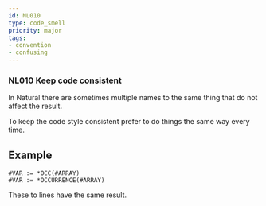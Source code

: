 ```yaml
---
id: NL010
type: code_smell
priority: major
tags:
- convention 
- confusing 
---
```


### NL010 Keep code consistent
In Natural there are sometimes multiple names to the same thing that do not affect the result.

To keep the code style consistent prefer to do things the same way every time.

## Example

```natural
#VAR := *OCC(#ARRAY)
#VAR := *OCCURRENCE(#ARRAY)
```

These to lines have the same result.

